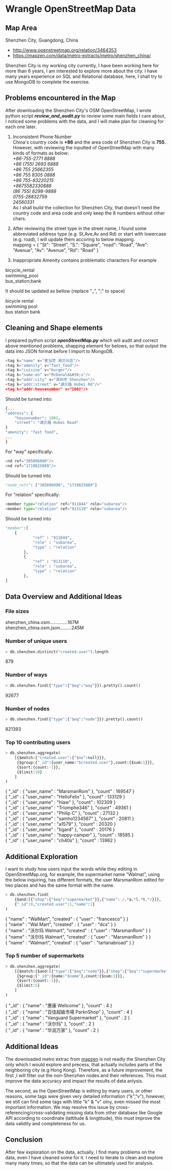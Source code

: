 
# Wrangle OpenStreetMap Data

## Map Area

Shenzhen City, Guangdong, China

* http://www.openstreetmap.org/relation/3464353
* https://mapzen.com/data/metro-extracts/metro/shenzhen_china/


Shenzhen City is my working city currently, I have been working here for more than 6 years, I am interested to explore more about the city. I have many years experience on SQL and Relational database, here, I shall try to use MongoDB to complete the exercise.

## Problems encountered in the Map

After downloading the Shenzhen City's OSM OpenStreetMap, I wrote python script ***review_and_audit.py*** to review some main fields I care about, I noticed some problems with the data, and I will make plan for cleaning for each one later. 

1. Inconsistent Phone Number  
China's country code is **+86** and the area code of Shenzhen City is **755**. However, with reviewing the inputted of OpenStreetMap with many kinds of formats as below:  
*+86-755-2771 8888  
+86 (755) 2693 6888  
+86 755 25662355  
+86 755 8305 0888  
+86 755-83220215  
+8675582330888  
(86 755) 8298-9888  
0755-26832759  
24560331*    
As I shall build the collection for Shenzhen City, that doesn't need the country code and area code and only keep the 8 numbers without other chars.

2. After reviewing the street type in the street name, I found some abbreviated address type (e.g. St,Ave,Av and Rd) or start with lowercase (e.g. road), I will update them accoring to below mapping.   
mapping = {
            "St": "Street",
            "S.": "Square",
            "road": "Road",
            "Ave": "Avenue",
            "Av": "Avenue",
            "Rd": "Road"
            }

3. Inappropriate Amenity contains problematic characters 
For example

bicycle_rental  
swimming_pool  
bus_station;bank  

It should be updated as bellow (replace "_", ";" to space)

bicycle rental  
swimming pool  
bus station bank  

## Cleaning and Shape elements

I prepared python script ***openStreetMap.py*** which will audit and correct above mentioned problems, shapping element for belows, so that output the data into JSON format before I import to MongoDB.


```python
<tag k="name" v="麦当劳 湖贝分店"/>
<tag k="amenity" v="fast_food"/>
<tag k="cuisine" v="burger"/>
<tag k="name:en" v="McDonald&#39;s"/>
<tag k="addr:city" v="深圳市 Shenzhen"/>
<tag k="addr:street" v="湖贝路 Hubei Rd"/>"
<tag k="addr:housenumber" v="1002"/>
```

Should be turned into:


```python
{...
"address": {
    "housenumber": 1002,
    "street": "湖贝路 Hubei Road"
}
"amenity": "fast food",
...
}
```

For "way" specifically:


```python
<nd ref="305896090"/>
<nd ref="1719825889"/>
```

Should be turned into


```python
"node_refs": ["305896090", "1719825889"] 
```

For "relation" specifically:


```python
<member type="relation" ref="911844" role="subarea"/>
<member type="relation" ref="913110" role="subarea"/>
```

Should be turned into 


```python
"member":[
    {
            "ref" : "911844",
            "role" : "subarea",
            "type" : "relation"
        },
        {
            "ref" : "913110",
            "role" : "subarea",
            "type" : "relation"
        },
]
```

## Data Overview and Additional Ideas

### File sizes

shenzhen_china.osm..............167M  
shenzhen_china.osm.json.........245M

### Number of unique users 


```python
> db.shenzhen.distinct("created.user").length
```

879

### Number of ways


```python
> db.shenzhen.find({"type":{"$eq":"way"}}).pretty().count()
```

92677

### Number of nodes


```python
> db.shenzhen.find({"type":{"$eq":"node"}}).pretty().count()
```

821393

### Top 10 contributing users


```python
> db.shenzhen.aggregate(     
    [{$match:{"created.user":{"$ne":null}}},           
     {$group:{"_id":{user_name:"$created.user"},count:{$sum:1}}},      
     {$sort:{count:-1}},
     {$limit:10}
    ] 
)
```

{ "_id" : { "user_name" : "MarsmanRom" }, "count" : 169547 }    
{ "_id" : { "user_name" : "HelioFelix" }, "count" : 133129 }  
{ "_id" : { "user_name" : "hlaw" }, "count" : 102309 }  
{ "_id" : { "user_name" : "Triomphe346" }, "count" : 49361 }  
{ "_id" : { "user_name" : "Philip C" }, "count" : 27132 }  
{ "_id" : { "user_name" : "samho1234567" }, "count" : 20811 }  
{ "_id" : { "user_name" : "a1579" }, "count" : 20320 }  
{ "_id" : { "user_name" : "bgard" }, "count" : 20176 }  
{ "_id" : { "user_name" : "happy-camper" }, "count" : 18585 }  
{ "_id" : { "user_name" : "ch40s" }, "count" : 13962 }  

## Additional Exploration

I want to study how users input the words while they editing in OpenStreetMap.org, for example, the supermarket name "Walmat", using the below inquiring, has different formats, the user MarsmanRom edited for two places and has the same format with the name.


```python
> db.shenzhen.find(
    {$and:[{"shop":{"$eq":"supermarket"}},{"name": /.*a.*l.*t.*/}]},
    {"_id":0,"created.user":1,"name":1}
)
```

{ "name" : "WalMart", "created" : { "user" : "francesco" } }  
{ "name" : "Wal Mart", "created" : { "user" : "dcs" } }  
{ "name" : "沃尔玛 Walmart", "created" : { "user" : "MarsmanRom" } }  
{ "name" : "沃尔玛 Walmart", "created" : { "user" : "MarsmanRom" } }  
{ "name" : "Walmart", "created" : { "user" : "tartanabroad" } }  

### Top 5 number of supermarkets


```python
> db.shenzhen.aggregate(
    [{$match:{$and:[{"type":{"$eq":"node"}},{"shop":{"$eq":"supermarket"}},{"name":{"$ne":null}}]}},     
     {$group:{"_id":{name:"$name"},count:{$sum:1}}},
     {$sort:{count:-1}},
     {$limit:5}
    ]
)
```

{ "_id" : { "name" : "惠康 Wellcome" }, "count" : 4 }  
{ "_id" : { "name" : "百佳超級市場 ParknShop" }, "count" : 4 }  
{ "_id" : { "name" : "Vanguard Supermarket" }, "count" : 2 }  
{ "_id" : { "name" : "沃尔玛" }, "count" : 2 }  
{ "_id" : { "name" : "华润万家" }, "count" : 2 }  

## Additional Ideas

The downloaded metro extrac from [mapzen](https://mapzen.com/data/metro-extracts/metro/shenzhen_china/) is not readly the Shenzhen City only which I would explore and precess, that actually includes parts of the neighboring city (e.g Hong Kong). Therefore, as a future improvement, the first ,I will filter out the non-Shenzhen nodes and their references. This must improve the data accuracy and impact the results of data anlysis.

The second, as the OpenStreetMap is editing by many users, or other reasons, some tags were given very detailed information ("k","v"), however, we still can find some tags with little "k" & "v" olny, even missed the most important information. We may resolve this issue by cross-referencing/cross-validating missing data from other database like Google API according to coordinate (lattitude & longtitude), this must improve the data validity and completeness for us.

## Conclusion

After few exploration on the data, actually, I find many problems on the data, even I have cleaned some for it. I need to iterate to clean and explore many many times, so that the data can be ultimately used for analysis.
